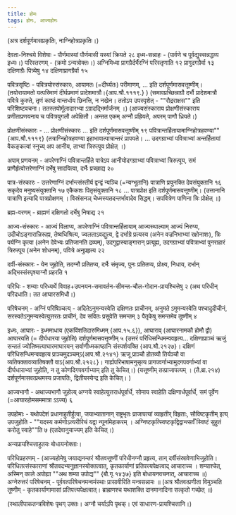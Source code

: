 ```yaml
---
title: होमः
tags: होमः, आज्यहोमः
---
```


(अत्र दर्शपूर्णमासप्रकृतिः, नाग्निहोत्रप्रकृतिः।)

देवता-निश्चये विशेषाः - पौर्णमास्यां पौर्णमासी यस्यां क्रियते २८
इध्म-सन्नाहः - (पार्वणे च पूर्वद्युस्सन्नद्धव्य इध्मः।)
परिस्तरणम् - (क्रमो ऽन्यत्रोक्तः।) अग्निमिध्वा प्रागग्रैर्दर्भैरग्निं परिस्तृणाति १२
प्रागुदगग्रैर्वा १३ दक्षिणाग्रैः पित्र्येषु १४ दक्षिणाप्रागग्रैर्वा १५

पवित्रसृष्टिः - पवित्रयोस्संस्कारः, आयामतः (=दीर्घ्यतः) परीमाणम्, … इति दर्शपूर्णमासवत्तूष्णीम्। (तयोरायामतो यत्परिमाणं दीर्घप्रमाणं प्रादेशमात्रौ।{आप.श्रौ.१११९.} ) (समावप्रच्छिन्नाग्रौ दर्भौ प्रादेशमात्रौ पवित्रे कुरुते, तृणं काष्ठं वान्तर्धाय छिनत्ति, न नखेन। ततोऽप उपस्पृशेत् - ""रौद्रराक्षस"" इति परिशिष्टवचना। ततस्तयोर्मूलादारभ्या ऽग्रादद्भिर्मार्जनम् ।) (आज्यसंस्काराय प्रोक्षणीसंस्काराय प्रणीताप्रणयनाय च पवित्रयुगलौ अपेक्षितौ। अन्तत एकम् अग्नौ प्रह्रियते, अपरम् पाणौ ध्रियते।)

प्रोक्षणीसंस्कारः - … प्रोक्षणीसंस्कारः … इति दर्शपूर्णमासवत्तूष्णीम् १९ पवित्रान्तर्हितायामाग्निहोत्रहवण्या""{आप.श्रौ.१११९} (तत्राग्निहोत्रहवण्या इहाभावात्पात्रान्तरं प्रापयते। … उदगग्राभ्यां पवित्राभ्यां अन्तर्हितायां वैकङ्कत्यां स्नुच्य् अप आनीय, ताभ्यां त्रिरुत्पूय प्रोक्षेत् ।)

अपाम् प्रणयनम् - अपरेणाग्निं पवित्रान्तर्हिते पात्रेऽप आनीयोदगग्राभ्यां पवित्राभ्यां त्रिरुत्पूय, समं प्राणैर्हृत्वोत्तरेणाग्निं दर्भेषु सादयित्वा, दर्भैः प्रच्छाद्य २०

पात्र-संस्कारः - उत्तरेणाग्निं दर्भान्त्संस्तीर्य द्वन्द्वं न्यञ्चि (=न्यग्भूतानि) पात्राणि प्रयुनक्ति देवसंयुक्तानि १६ सकृदेव मनुष्यसंयुक्तानि १७ एकैकशः पितृसंयुक्तानि १८ … पात्रप्रोक्ष इति दर्शपूर्णमासवत्तूष्णीम्। (उत्तानानि पात्राणि इत्यादि पात्रप्रोक्षणम् । विस्रंसनञ् चेध्मस्यतदन्तर्भावादेव सिद्धम्। सपवित्रेण पाणिना त्रिः प्रोक्षेत् ॥)

ब्रह्म-वरणम् - ब्राह्मणं दक्षिणतो दर्भेषु निषाद्य २१

आज्य-संस्कारः - आज्यं विलाप्य, अपरेणाग्निं पवित्रान्तर्हितायाम् आज्यस्थाल्याम् आज्यं निरुप्य, उदीचोऽङ्गारान्निरूह्य, तेष्वधिश्रित्य, ज्वलताऽवद्युत्य, द्वे दर्भाग्रे प्रत्यस्य (अनेन वज्रनिभाभ्यां रक्षोनाशः), त्रिः पर्यग्नि कृत्वा (अनेन देवेभ्यः प्रतिजानति द्रव्यम्), उदगुद्वास्याङ्गारान् प्रत्यूह्य, उदगग्राभ्यां पवित्राभ्यां पुनराहारं त्रिरुत्पूय (अनेन शोधनम्), पवित्रे अनुप्रहृत्य २२

दर्वी-संस्कारः - येन जुहोति, तदग्नौ प्रतितप्य, दर्भैः संमृज्य, पुनः प्रतितप्य, प्रोक्ष्य, निधाय, दर्भान् अद्भिस्संस्पृश्याग्नौ प्रहरति १

परिधिः - शम्याः परिध्यर्थे विवाह+उपनयन-समावर्तन-सीमन्त-चौल-गोदान-प्रायश्चित्तेषु २ (अथ परिधीन् परिदधाति। तत आघारसमिधौ।)

परिषेचनम् - अग्निं परिषिञ्चत्य् - अदितेऽनुमन्यस्वेति दक्षिणतः प्राचीनम्, अनुमते ऽमुमन्यस्वेति पश्चादुदीचीनं, सरस्वतेऽनुमन्यस्वेत्युत्तरतः प्राचीनं, देव सवितः प्रसुवेति समन्तम् ३ पैतृकेषु समन्तमेव तूष्णीम् ४

इध्मः, आघारः - इध्ममाधाय (एकविंशतिदारुमिध्मम् {आप.१५.६}), आघाराव् (आघारनामकौ होमौ द्वौ) आघारयति (= दीर्घधारया जुहोति) दर्शपूर्णमासवत्तृष्णीम् ५ (उत्तरं परिधिसन्धिमन्ववहृत्य... दक्षिणाप्राञ्चं ऋजुं सन्ततं ज्योतिष्मत्याघारमाघारयन् सर्वाणीध्मकाष्ठानि संस्पर्शयक्ति {आप.श्रौ.२१२७}। दक्षिणं परिधिसन्धिमन्ववहृत्य प्राञ्चमुदञ्चम्ऽ{आप.श्रौ.२१४१} ऋजू प्राञ्चौ होतव्यौ तिर्यञ्चौ वा व्यतिषक्तावव्यातिषक्तौ वाऽ{आप.श्रौ.२१२८}। गार्ह्यपरिभाषामनुसृत्य प्रागपवर्गाभ्यामुदगपवर्गाभ्यां वा दीर्घधाराभ्यां जुहोति, न तु कोणदिगपवर्गाभ्याम् इति तु केचित्।) (यत्तूष्णीम् तत्प्राजापत्यम् । (तै.ब्रा.२१४) दर्शपूर्णमासवत्प्रथमस्य प्रजापतिः, द्वितीयस्येन्द्र इति केचित्। )

आज्यभागौ - अथाज्यभागौ जुहोत्य् अग्नये स्वाहेत्युत्तरार्धपूर्वार्धे, सोमाय स्वाहेति दक्षिणार्धपूर्वार्धे, समं पूर्वेण (=आघारहोमसममात्रा ऽऽज्य) ६

उपहोमाः - यथोपदेशं प्रधानाहुतीर्हुत्वा, जयाभ्यातानान् राष्ट्रभृतः प्राजापत्यां व्याहृतीर् विहृताः, सौविष्टकृतीम् इत्य् उपजुहोति - ""यदस्य कर्मणोऽत्यरीरिचं यद्वा न्यूनमिहाकरम् । अग्निष्टकृत्स्विष्टकृद्विद्वान्त्सर्वँ स्विष्टं सुहुतं करोतु स्वाहे""ति ७ (एतदेवानुयाज्यम् इति केचित्।)

अन्यप्रायश्चित्ताहुतयः बोधायनोक्ताः।

परिधिप्रहरणम् - (आज्यहोमेषु जयाद्यनन्तरं श्रौतवत्तूष्णीं परिधीनग्नौ प्रहृत्य, तान् दर्वीसंस्रावेणाभिजुहोति। परिधितत्संस्काराणां श्रौतवदभ्यनुज्ञानस्योक्तत्वात्, कृतकार्याणां प्रतिपत्त्यपेक्षत्वाद् आचाराच्च । शम्याश्चेत्, अस्मिन् काले अपोह्या ""अथ शम्या उपोद्य""
{बौ.गृ.१४३७} इति बोधायनवचनात्, आचाराच्च ॥)
अग्नेरुत्तरं परिषेचनम् - पूर्ववत्परिषेचनमन्वमंस्थाः प्रासावीरिति मन्त्रसन्नामः ॥ (अत्र श्रौतवत्प्रणीता विमुञ्चति तूष्णीम् - कृतकार्याणामासां प्रतिपत्त्यपेक्षत्वात्। ब्राह्मणश्च यथाशक्ति दानमानादिना सत्कृतो गच्छेत् ॥)

(स्थालीपाकतन्त्रविशेषः पृथग् उक्तः। अग्नौ चर्याऽपि पृथक्। एवं साधारण-प्रायश्चित्तानि।)
